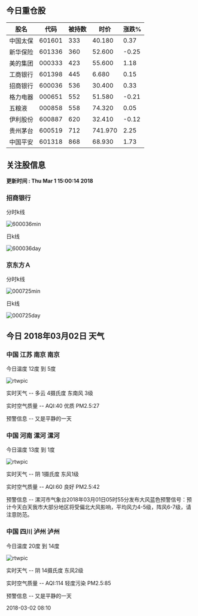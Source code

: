 
## 今日重仓股 

|股名|代码|被持数|时价|涨跌%|
|---|---|---|---|---|
|中国太保|601601|333|40.180|0.37|
|新华保险|601336|360|52.600|-0.25|
|美的集团|000333|423|55.600|1.18|
|工商银行|601398|445|6.680|0.15|
|招商银行|600036|536|30.400|0.33|
|格力电器|000651|552|51.580|-0.21|
|五粮液|000858|558|74.320|0.05|
|伊利股份|600887|620|32.410|-0.12|
|贵州茅台|600519|712|741.970|2.25|
|中国平安|601318|868|68.930|1.73|

## 关注股信息
**更新时间 : Thu Mar  1 15:00:14 2018**
### 招商银行 
分时k线

![600036min](http://image.sinajs.cn/newchart/min/n/sh600036.gif)

日k线

![600036day](http://image.sinajs.cn/newchart/daily/n/sh600036.gif)

### 京东方Ａ 
分时k线

![000725min](http://image.sinajs.cn/newchart/min/n/sz000725.gif)

日k线

![000725day](http://image.sinajs.cn/newchart/daily/n/sz000725.gif)
## 今日 2018年03月02日 天气
### 中国 江苏 南京 南京

今日温度 12度 到 5度

![rtwpic](http://app1.showapi.com/weather/icon/day/01.png)

实时天气 -- 多云 4摄氏度 东南风 3级

实时空气质量 -- AQI:40 优质 PM2.5:27

预警信息 -- 又是平静的一天
    
### 中国 河南 漯河 漯河

今日温度 13度 到 1度

![rtwpic](http://app1.showapi.com/weather/icon/day/02.png)

实时天气 -- 阴 1摄氏度 东风1级

实时空气质量 -- AQI:60 良好 PM2.5:42

预警信息 -- 漯河市气象台2018年03月01日05时55分发布大风蓝色预警信号：预计今天白天我市大部分地区将受偏北大风影响，平均风力4-5级，阵风6-7级，请注意防范。
    
### 中国 四川 泸州 泸州

今日温度 20度 到 14度

![rtwpic](http://app1.showapi.com/weather/icon/day/02.png)

实时天气 -- 阴 14摄氏度 东风2级

实时空气质量 -- AQI:114 轻度污染 PM2.5:85

预警信息 -- 又是平静的一天
    
2018-03-02 08:10